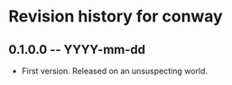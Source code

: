 # Revision history for conway

## 0.1.0.0 -- YYYY-mm-dd

* First version. Released on an unsuspecting world.
